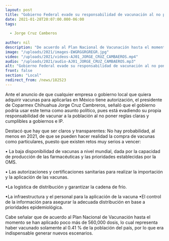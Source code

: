 ```yaml
---
layout: post
title: "Gobierno Federal evade su responsabilidad de vacunación al no poner reglas cumplibles -  Coparmex"
date: 2021-01-28T20:07:00.000-06:00
tags:
  
  - Jorge Cruz Camberos
  
author: nil
description: "De acuerdo al Plan Nacional de Vacunación hasta el momento se han aplicado poco más de 560,000 dosis"
image: "/uploads/2021/images-EWGRGGRGREGR.jpg"
video: "/uploads/2021/videos-AJ01_JORGE_CRUZ_CAMBAEROS.mp4"
audio: "/uploads/2021/audio-AJ01_JORGE_CRUZ_CAMBAEROS.mp3"
alt: "Gobierno Federal evade su responsabilidad de vacunación al no poner reglas cumplibles -  Coparmex"
front: false
section: "Local"
redirect_from: /news/182523
---
```


Ante el anuncio de que cualquier empresa o gobierno local que quiera adquirir vacunas para aplicarlas en México tiene autorización, el presidente de Coparmex Chihuahua Jorge Cruz Cambreros, señaló que el gobierno podría usar este tema como asunto político, pues está evadiendo su propia responsabilidad de vacunar a la población al no poner reglas claras y cumplibles a gobiernos e IP.

Destacó  que hay que ser claros y transparentes: No hay probabilidad, al menos en 2021, de que se pueden hacer realidad la compra de vacunas como particulares, puesto que existen retos muy serios a vencer:

•	La baja disponibilidad de vacunas a nivel mundial, dada por la capacidad de producción de las farmacéuticas y las prioridades establecidas por la OMS.

•	Las autorizaciones y certificaciones sanitarias para realizar la importación y la aplicación de las vacunas.

•La logística de distribución y garantizar la cadena de frío.

•La infraestructura y el personal para la aplicación de la vacuna
•El control de la información para asegurar la adecuada distribución en base a prioridades epidemiológica.

Cabe señalar que de  acuerdo al Plan Nacional de Vacunación hasta el momento se han aplicado poco más de 560,000 dosis, lo cual representa haber vacunado solamente al 0.41 % de la población del país, por lo que era indispensable generar nuevos escenarios.